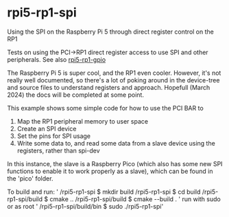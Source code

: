 # rpi5-rp1-spi
Using the SPI on the Raspberry Pi 5 through direct register control on the RP1

Tests on using the PCI->RP1 direct register access to use SPI and other peripherals.
See also [rpi5-rp1-gpio](https://github.com/praktronics/rpi5-rp1-gpio)

The Raspberry Pi 5 is super cool, and the RP1 even cooler. However, it's not really well documented, so there's a lot of poking around in the device-tree and source files to understand registers and approach.  Hopefull (March 2024) the docs will be completed at some point.

This example shows some simple code for how to use the PCI BAR to
1. Map the RP1 peripheral memory to user space
2. Create an SPI device
3. Set the pins for SPI usage
4. Write some data to, and read some data from a slave device using the registers, rather than spi-dev

In this instance, the slave is a Raspberry Pico (which also has some new SPI functions to enable it to work properly as a slave), which can be found in the 'pico' folder.

To build and run:
'
   /rpi5-rp1-spi $ mkdir build
    /rpi5-rp1-spi $ cd build
    /rpi5-rp1-spi/build $ cmake ..
    /rpi5-rp1-spi/build $ cmake --build .
'
    run with sudo or as root
'   /rpi5-rp1-spi/build/bin $ sudo ./rpi5-rp1-spi'

